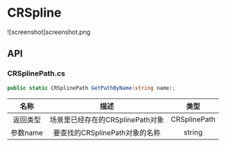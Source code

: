 # CRSpline

![screenshot]screenshot.png

## API

### CRSplinePath.cs

```csharp
public static CRSplinePath GetPathByName(string name);
```

| 名称 | 描述 | 类型 |
| :--: | :--: | :--: |
| 返回类型 | 场景里已经存在的CRSplinePath对象 | CRSplinePath |
| 参数name | 要查找的CRSplinePath对象的名称 | string |

